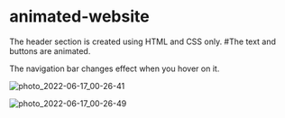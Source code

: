 # animated-website
The header section is created using HTML and CSS only.
#The text and buttons are animated.


The navigation bar changes effect when you hover on it.


![photo_2022-06-17_00-26-41](https://user-images.githubusercontent.com/88440439/174199647-78b9471e-9c4b-44ae-a093-49fb5bb819e8.jpg)

![photo_2022-06-17_00-26-49](https://user-images.githubusercontent.com/88440439/174199671-a079478e-c2cf-4def-b398-97be27cc2967.jpg)

